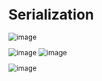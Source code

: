 # Serialization
![image](https://github.com/fvreeed/Serialization/assets/101432221/033323fb-bba0-4aff-9185-e78fcadd836b)


![image](https://github.com/fvreeed/Serialization/assets/101432221/71440f8b-8118-435b-8fa1-a378f86f6432)
![image](https://github.com/fvreeed/Serialization/assets/101432221/c00c858e-13ae-4e77-883e-9c2ed113a93b)

![image](https://github.com/fvreeed/Serialization/assets/101432221/2ea9e243-ab24-490e-a32a-a4fcc29070ec)

